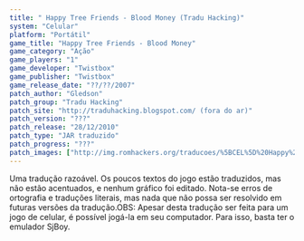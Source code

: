 ```yaml
---
title: " Happy Tree Friends - Blood Money (Tradu Hacking)"
system: "Celular"
platform: "Portátil"
game_title: "Happy Tree Friends - Blood Money"
game_category: "Ação"
game_players: "1"
game_developer: "Twistbox"
game_publisher: "Twistbox"
game_release_date: "??/??/2007"
patch_author: "Gledson"
patch_group: "Tradu Hacking"
patch_site: "http://traduhacking.blogspot.com/ (fora do ar)"
patch_version: "???"
patch_release: "28/12/2010"
patch_type: "JAR traduzido"
patch_progress: "???"
patch_images: ["http://img.romhackers.org/traducoes/%5BCEL%5D%20Happy%20Tree%20Friends%20-%20Blood%20Money%20-%20Tradu%20Hacking%20-%201.png","http://img.romhackers.org/traducoes/%5BCEL%5D%20Happy%20Tree%20Friends%20-%20Blood%20Money%20-%20Tradu%20Hacking%20-%202.png","http://img.romhackers.org/traducoes/%5BCEL%5D%20Happy%20Tree%20Friends%20-%20Blood%20Money%20-%20Tradu%20Hacking%20-%203.png"]
---
```

Uma tradução razoável. Os poucos textos do jogo estão traduzidos, mas não estão acentuados, e nenhum gráfico foi editado. Nota-se erros de ortografia e traduções literais, mas nada que não possa ser resolvido em futuras versões da tradução.OBS: Apesar desta tradução ser feita para um jogo de celular, é possível jogá-la em seu computador. Para isso, basta ter o emulador SjBoy.